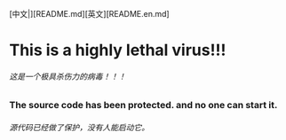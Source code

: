 [中文|][README.md][英文][README.en.md]




# This is a highly lethal virus!!!
###### 这是一个极具杀伤力的病毒！！！
### The source code has been protected. and no one can start it.
###### 源代码已经做了保护，没有人能启动它。

